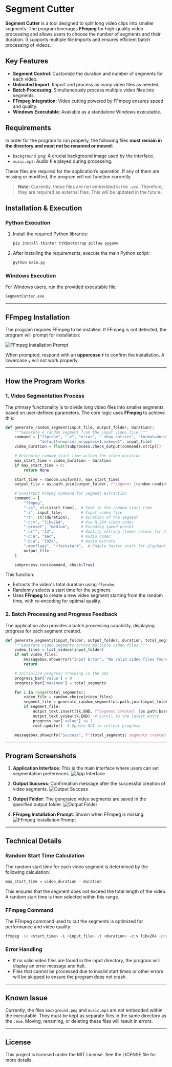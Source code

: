 # Segment Cutter

**Segment Cutter** is a tool designed to split long video clips into smaller segments. The program leverages **FFmpeg** for high-quality video processing and allows users to choose the number of segments and their duration. It supports multiple file imports and ensures efficient batch processing of videos.

## Key Features

- **Segment Control**: Customize the duration and number of segments for each video.
- **Unlimited Import**: Import and process as many video files as needed.
- **Batch Processing**: Simultaneously process multiple video files into segments.
- **FFmpeg Integration**: Video cutting powered by FFmpeg ensures speed and quality.
- **Windows Executable**: Available as a standalone Windows executable.

## Requirements

In order for the program to run properly, the following files **must remain in the directory and must not be renamed or moved**:

- `background.png`: A crucial background image used by the interface.
- `music.mp3`: Audio file played during processing.

These files are required for the application’s operation. If any of them are missing or modified, the program will not function correctly.

> **Note**: Currently, these files are not embedded in the `.exe`. Therefore, they are required as external files. This will be updated in the future.

## Installation & Execution

### Python Execution

1. Install the required Python libraries:
   ```bash
   pip install tkinter ttkbootstrap pillow pygame
   ```

2. After installing the requirements, execute the main Python script:
   ```bash
   python main.py
   ```

### Windows Execution

For Windows users, run the provided executable file:
```bash
SegmentCutter.exe
```

---

## FFmpeg Installation

The program requires FFmpeg to be installed. If FFmpeg is not detected, the program will prompt for installation:

![FFmpeg Installation Prompt](https://iili.io/dm8FOyg.md.png)

When prompted, respond with an **uppercase `Y`** to confirm the installation. A lowercase `y` will not work properly.

---

## How the Program Works

### 1. Video Segmentation Process

The primary functionality is to divide long video files into smaller segments based on user-defined parameters. The core logic uses **FFmpeg** to achieve this:

```python
def generate_random_segment(input_file, output_folder, duration):
    """Generate a random segment from the input video file."""
    command = ["ffprobe", "-v", "error", "-show_entries", "format=duration", "-of",
               "default=noprint_wrappers=1:nokey=1", input_file]
    video_duration = float(subprocess.check_output(command).strip())

    # Determine random start time within the video duration
    max_start_time = video_duration - duration
    if max_start_time < 0:
        return None

    start_time = random.uniform(0, max_start_time)
    output_file = os.path.join(output_folder, f"segment_{random.randint(1000, 9999)}.mp4")

    # Construct FFmpeg command for segment extraction
    command = [
        "ffmpeg",
        "-ss", str(start_time),  # Seek to the random start time
        "-i", input_file,        # Input video file
        "-t", str(duration),     # Duration of the segment
        "-c:v", "libx264",       # Use H.264 video codec
        "-preset", "medium",     # Encoding speed preset
        "-crf", "23",            # Quality setting (lower values for higher quality)
        "-c:a", "aac",           # Audio codec
        "-b:a", "192k",          # Audio bitrate
        "-movflags", "+faststart",  # Enable faster start for playback
        output_file
    ]

    subprocess.run(command, check=True)
```

This function:
- Extracts the video's total duration using `ffprobe`.
- Randomly selects a start time for the segment.
- Uses **FFmpeg** to create a new video segment starting from the random time, with re-encoding for optimal quality.

### 2. Batch Processing and Progress Feedback

The application also provides a batch processing capability, displaying progress for each segment created.

```python
def generate_segments(input_folder, output_folder, duration, total_segments):
    """Generate video segments across multiple video files."""
    video_files = list_videos(input_folder)
    if not video_files:
        messagebox.showerror("Input Error", "No valid video files found in the input folder.")
        return

    # Initialize progress tracking in the GUI
    progress_bar['value'] = 0
    progress_bar['maximum'] = total_segments

    for i in range(total_segments):
        video_file = random.choice(video_files)
        segment_file = generate_random_segment(os.path.join(input_folder, video_file), output_folder, duration)
        if segment_file:
            output_text.insert(tk.END, f"Segment created: {os.path.basename(segment_file)}\n")
            output_text.yview(tk.END)  # Scroll to the latest entry
            progress_bar['value'] += 1
            root.update()  # Update GUI to reflect progress

    messagebox.showinfo("Success", f"{total_segments} segments created in '{output_folder}'.")
```

---

## Program Screenshots

1. **Application Interface**: This is the main interface where users can set segmentation preferences.
   ![App Interface](https://iili.io/dm8FUnR.md.png)

2. **Output Success**: Confirmation message after the successful creation of video segments.
   ![Output Success](https://iili.io/dm8Fkua.png)

3. **Output Folder**: The generated video segments are saved in the specified output folder.
   ![Output Folder](https://iili.io/dm8FvwJ.md.png)

4. **FFmpeg Installation Prompt**: Shown when FFmpeg is missing.
   ![FFmpeg Installation Prompt](https://iili.io/dm8FOyg.md.png)

---

## Technical Details

### Random Start Time Calculation

The random start time for each video segment is determined by the following calculation:
```python
max_start_time = video_duration - duration
```

This ensures that the segment does not exceed the total length of the video. A random start time is then selected within this range.

### FFmpeg Command

The FFmpeg command used to cut the segments is optimized for performance and video quality:
```bash
ffmpeg -ss <start_time> -i <input_file> -t <duration> -c:v libx264 -preset medium -crf 23 -c:a aac -b:a 192k -movflags +faststart <output_file>
```

### Error Handling

- If no valid video files are found in the input directory, the program will display an error message and halt.
- Files that cannot be processed due to invalid start times or other errors will be skipped to ensure the program does not crash.

---

## Known Issue

Currently, the files `background.png` and `music.mp3` are not embedded within the executable. They must be kept as separate files in the same directory as the `.exe`. Moving, renaming, or deleting these files will result in errors.

---

## License

This project is licensed under the MIT License. See the LICENSE file for more details.
